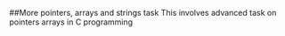 ##More pointers, arrays and strings task 
This involves advanced task on pointers arrays in C programming
